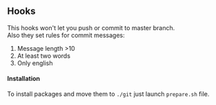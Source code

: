 ## Hooks
This hooks won't let you push or commit to master branch.  
Also they set rules for commit messages:  
1. Message length >10
2. At least two words
3. Only english 

#### Installation
To install packages and move them to ```./git``` just launch ``prepare.sh`` file.  
